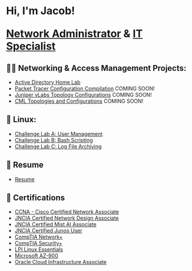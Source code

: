 <h1>Hi, I'm Jacob! 
  
  <a href="https://www.linkedin.com/in/jacoblloydcyber/">Network Administrator</a> & <a href="https://www.linkedin.com/in/jacoblloydcyber/">IT Specialist</a>

<h2>👨‍💻 Networking & Access Management Projects:</h2>

  - [Active Directory Home Lab](https://github.com/JLCyberSolutions/ActiveDirectoryLab)
  - [Packet Tracer Configuration Compilation](https://github.com/JLCyberSolutions/LABURL) COMING SOON!
  - [Juniper vLabs Topology Configurations](https://github.com/JLCyberSolutions/LABURL) COMING SOON!
  - [CML Topologies and Configurations](https://github.com/JLCyberSolutions/LABURL) COMING SOON!


<h2>📝 Linux:</h2>

- [Challenge Lab A: User Management](https://github.com/JLCyberSolutions/ChallengeLabA)
- [Challenge Lab B: Bash Scripting](https://github.com/JLCyberSolutions/ChallengeLabB)
- [Challenge Lab C: Log File Archiving](https://github.com/JLCyberSolutions/ChallengeLabC)

<h2>📄 Resume</h2>

- [Resume](https://drive.google.com/file/d/15EHzVOK75s9invhIFNBgO3TFUjiD0wjy/view?usp=sharing)
  

<h2>🔖 Certifications</h2>

- [CCNA - Cisco Certified Network Associate](https://www.credly.com/badges/518350f5-ee35-4064-a5c8-766495d99239/public_url)
- [JNCIA Certified Network Design Associate](https://www.credly.com/badges/00fc2563-1848-45df-9e81-fc15afeb3df7/public_url)
- [JNCIA Certified Mist AI Associate](https://www.credly.com/badges/3a204758-e646-466a-83cd-0cd8fc98e357/public_url)
- [JNCIA Certified Junos User](https://www.credly.com/badges/a8f4afa0-400e-4afe-8237-c8bdaf453c08/public_url)
- [CompTIA Network+](https://www.credly.com/badges/9ae0aa89-ef85-47b2-925f-bfb9ce2442ca/public_url)
- [CompTIA Security+](https://www.credly.com/badges/43db5ce5-bd63-4076-b170-596021eb624a/public_url)
- [LPI Linux Essentials](https://cs.lpi.org/caf/Xamman/certification/verify/LPI000611240/v7cechdssx)
- [Microsoft AZ-900](https://learn.microsoft.com/api/credentials/share/en-us/JacobLloyd-9931/559847F44703ECB7?sharingId=1EABAAFBF731A3AB)
- [Oracle Cloud Infrastructure Associate](https://drive.google.com/file/d/1ifb51Mq0zYrZxKMMW1CwPwyiAnk6rTPR/view?usp=sharing)


<!--
<h2> 🤳 Connect with me:</h2>

[<img align="left" alt="JacobLloyd | YouTube" width="22px" src="https://cdn.jsdelivr.net/npm/simple-icons@v3/icons/youtube.svg" />][youtube]
[<img align="left" alt="JacobLloyd | Twitter" width="22px" src="https://cdn.jsdelivr.net/npm/simple-icons@v3/icons/twitter.svg" />][twitter]
[<img align="left" alt="JacobLloyd | LinkedIn" width="22px" src="https://cdn.jsdelivr.net/npm/simple-icons@v3/icons/linkedin.svg" />][linkedin]
[<img align="left" alt="JacobLloyd | Instagram" width="22px" src="https://cdn.jsdelivr.net/npm/simple-icons@v3/icons/instagram.svg" />][instagram]

[twitter]: https://twitter.com/INSERTTEXTHERE
[youtube]: https://www.youtube.com/c/INSERTTEXTHERE
[instagram]: https://www.instagram.com/INSERTTEXTHERE/
[linkedin]: https://linkedin.com/in/JacobLloydCyber
-->

<!--
**JacobLloydCyber/JacobLloydCyber** is a ✨ _special_ ✨ repository because its `README.md` (this file) appears on your GitHub profile.

Here are some ideas to get you started:

- 🔭 I’m currently working on ...
- 🌱 I’m currently learning ...
- 👯 I’m looking to collaborate on ...
- 🤔 I’m looking for help with ...
- 💬 Ask me about ...
- 📫 How to reach me: ...
- 😄 Pronouns: ...
- ⚡ Fun fact: ...
-->
